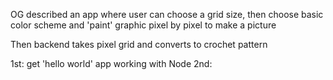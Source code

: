 OG described an app where user can choose a grid size, then choose basic color scheme and 'paint' graphic pixel by pixel to make a picture

Then backend takes pixel grid and converts to crochet pattern

1st: get 'hello world' app working with Node
2nd: 